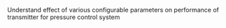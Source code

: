 Understand effect of various configurable parameters on performance of transmitter for pressure control system